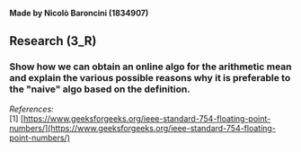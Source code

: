 **Made by Nicolò Baroncini (1834907)**

## Research (3_R)
### Show how we can obtain an online algo for the arithmetic mean and explain the various possible reasons why it is preferable to the "naive" algo based on the definition.

*References:* \
[1] [https://www.geeksforgeeks.org/ieee-standard-754-floating-point-numbers/](https://www.geeksforgeeks.org/ieee-standard-754-floating-point-numbers/)
